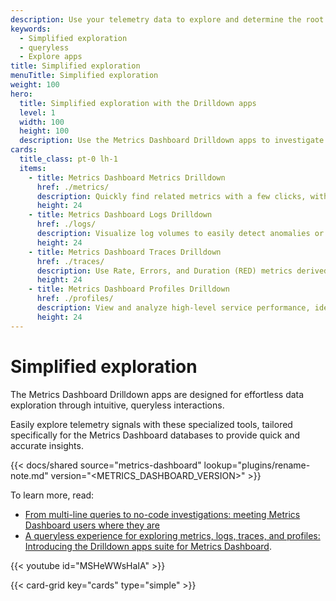 ```yaml
---
description: Use your telemetry data to explore and determine the root cause of issues without performing queries.
keywords:
  - Simplified exploration
  - queryless
  - Explore apps
title: Simplified exploration
menuTitle: Simplified exploration
weight: 100
hero:
  title: Simplified exploration with the Drilldown apps
  level: 1
  width: 100
  height: 100
  description: Use the Metrics Dashboard Drilldown apps to investigate and identify issues using telemetry data.
cards:
  title_class: pt-0 lh-1
  items:
    - title: Metrics Dashboard Metrics Drilldown
      href: ./metrics/
      description: Quickly find related metrics with a few clicks, without needing to write PromQL queries to retrieve metrics.
      height: 24
    - title: Metrics Dashboard Logs Drilldown
      href: ./logs/
      description: Visualize log volumes to easily detect anomalies or significant changes over time, without needing to compose LogQL queries.
      height: 24
    - title: Metrics Dashboard Traces Drilldown
      href: ./traces/
      description: Use Rate, Errors, and Duration (RED) metrics derived from traces to investigate and understand errors and latency issues within complex distributed systems.
      height: 24
    - title: Metrics Dashboard Profiles Drilldown
      href: ./profiles/
      description: View and analyze high-level service performance, identify problem processes for optimization, and diagnose issues to determine root causes.
      height: 24
---
```


# Simplified exploration

The Metrics Dashboard Drilldown apps are designed for effortless data exploration through intuitive, queryless interactions.

Easily explore telemetry signals with these specialized tools, tailored specifically for the Metrics Dashboard databases to provide quick and accurate insights.

{{< docs/shared source="metrics-dashboard" lookup="plugins/rename-note.md" version="<METRICS_DASHBOARD_VERSION>" >}}

To learn more, read:

- [From multi-line queries to no-code investigations: meeting Metrics Dashboard users where they are](https://metrics-dashboard.com/blog/2024/10/22/from-multi-line-queries-to-no-code-investigations-meeting-metrics-dashboard-users-where-they-are/)
- [A queryless experience for exploring metrics, logs, traces, and profiles: Introducing the Drilldown apps suite for Metrics Dashboard](https://metrics-dashboard.com/blog/2024/09/24/queryless-metrics-logs-traces-profiles/).

{{< youtube id="MSHeWWsHaIA" >}}

{{< card-grid key="cards" type="simple" >}}
